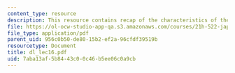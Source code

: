 ```yaml
---
content_type: resource
description: This resource contains recap of the characteristics of the Tokugawa period.
file: https://ol-ocw-studio-app-qa.s3.amazonaws.com/courses/21h-522-japan-in-the-age-of-the-samurai-history-and-film-fall-2006/7aba13af5b8443c00c46b5ee06c0a9cb_dl_lec16.pdf
file_type: application/pdf
parent_uid: 956c0b50-de80-15b2-ef2a-96cfdf39519b
resourcetype: Document
title: dl_lec16.pdf
uid: 7aba13af-5b84-43c0-0c46-b5ee06c0a9cb
---
```

